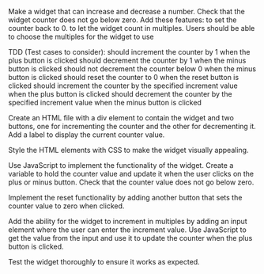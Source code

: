 Make a widget that can increase and decrease a number.
Check that the widget counter does not go below zero.
Add these features:
to set the counter back to 0.
to let the widget count in multiples.
Users should be able to choose the multiples for the widget to use

TDD (Test cases to consider):
should increment the counter by 1 when the plus button is clicked
should decrement the counter by 1 when the minus button is clicked
should not decrement the counter below 0 when the minus button is clicked
should reset the counter to 0 when the reset button is clicked
should increment the counter by the specified increment value when the plus button is clicked
should decrement the counter by the specified increment value when the minus button is clicked

Create an HTML file with a div element to contain the widget and two buttons, one for incrementing the counter and the other for decrementing it.
Add a label to display the current counter value.

Style the HTML elements with CSS to make the widget visually appealing.

Use JavaScript to implement the functionality of the widget.
Create a variable to hold the counter value and update it when the user clicks on the plus or minus button.
Check that the counter value does not go below zero.

Implement the reset functionality by adding another button that sets the counter value to zero when clicked.

Add the ability for the widget to increment in multiples by adding an input element where the user can enter the increment value.
Use JavaScript to get the value from the input and use it to update the counter when the plus button is clicked.

Test the widget thoroughly to ensure it works as expected.
